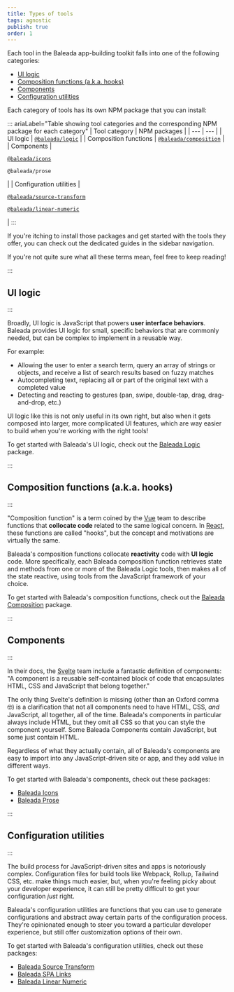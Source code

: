 ```yaml
---
title: Types of tools
tags: agnostic
publish: true
order: 1
---
```


Each tool in the Baleada app-building toolkit falls into one of the following categories:
- [UI logic](#ui-logic)
- [Composition functions (a.k.a. hooks)](#composition-functions-a-k-a-hooks)
- [Components](#components)
- [Configuration utilities](#configuration-utilities)

Each category of tools has its own NPM package that you can install:

::: ariaLabel="Table showing tool categories and the corresponding NPM package for each category"
| Tool category | NPM packages |
| --- | --- |
| UI logic | [`@baleada/logic`](/docs/logic) |
| Composition functions | [`@baleada/composition`](/docs/composition) |
| Components | <p>[`@baleada/icons`](/docs/icons)</p><p>`@baleada/prose`</p> |
| Configuration utilities | <p>[`@baleada/source-transform`](/docs/source-transform)</p><p>[`@baleada/linear-numeric`](/docs/linear-numeric)</p> |
:::

If you're itching to install those packages and get started with the tools they offer, you can check out the dedicated guides in the sidebar navigation.

If you're not quite sure what all these terms mean, feel free to keep reading!


:::
## UI logic
:::

Broadly, UI logic is JavaScript that powers **user interface behaviors**. Baleada provides UI logic for small, specific behaviors that are commonly needed, but can be complex to implement in a reusable way.

For example:
- Allowing the user to enter a search term, query an array of strings or objects, and receive a list of search results based on fuzzy matches
- Autocompleting text, replacing all or part of the original text with a completed value
- Detecting and reacting to gestures (pan, swipe, double-tap, drag, drag-and-drop, etc.)

UI logic like this is not only useful in its own right, but also when it gets composed into larger, more complicated UI features, which are way easier to build when you're working with the right tools!

To get started with Baleada's UI logic, check out the [Baleada Logic](/docs/logic) package.


:::
## Composition functions (a.k.a. hooks)
:::

"Composition function" is a term coined by the [Vue](https://vuejs.org) team to describe functions that **collocate code** related to the same logical concern. In [React](https://react.org), these functions are called "hooks", but the concept and motivations are virtually the same.

Baleada's composition functions collocate **reactivity** code with **UI logic** code. More specifically, each Baleada composition function retrieves state and methods from one or more of the Baleada Logic tools, then makes all of the state reactive, using tools from the JavaScript framework of your choice.

To get started with Baleada's composition functions, check out the [Baleada Composition](/docs/composition) package.


:::
## Components
:::

In their docs, the [Svelte](https://svelte.dev) team include a fantastic definition of components: "A component is a reusable self-contained block of code that encapsulates HTML, CSS and JavaScript that belong together."

The only thing Svelte's definition is missing (other than an Oxford comma 🤓) is a clarification that not all components need to have HTML, CSS, _and_ JavaScript, all together, all of the time. Baleada's components in particular always include HTML, but they omit all CSS so that you can style the component yourself. Some Baleada Components contain JavaScript, but some just contain HTML.

Regardless of what they actually contain, all of Baleada's components are easy to import into any JavaScript-driven site or app, and they add value in different ways.

To get started with Baleada's components, check out these packages:
- [Baleada Icons](/docs/icons)
- [Baleada Prose](/docs/prose)


:::
## Configuration utilities
:::

The build process for JavaScript-driven sites and apps is notoriously complex. Configuration files for build tools like Webpack, Rollup, Tailwind CSS, etc. make things much easier, but, when you're feeling picky about your developer experience, it can still be pretty difficult to get your configuration _just_ right.

Baleada's configuration utilities are functions that you can use to generate configurations and abstract away certain parts of the configuration process. They're opinionated enough to steer you toward a particular developer experience, but still offer customization options of their own.

To get started with Baleada's configuration utilities, check out these packages:
- [Baleada Source Transform](/docs/source-transform)
- [Baleada SPA Links](/docs/spa-links)
- [Baleada Linear Numeric](/docs/linear-numeric)
